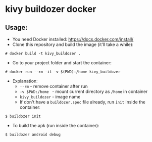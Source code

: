# kivy buildozer docker
## Usage:
* You need Docker installed: https://docs.docker.com/install/
* Clone this repository and build the image (it'll take a while):
```
# docker build -t kivy_buildozer .
```
* Go to your project folder and start the container:
```
# docker run --rm -it -v $(PWD):/home kivy_buildozer
```
* Explanation:
  - `--rm` - remove container after run
  - `-v $PWD:/home ` - mount current directory as `/home` in container
  - `kivy_buildozer` - image name
  - If don't have a `buildozer.spec` file already, run `init` inside the container:
```
$ buildozer init
```
- To build the apk (run inside the container):
```
$ buildozer android debug
```
